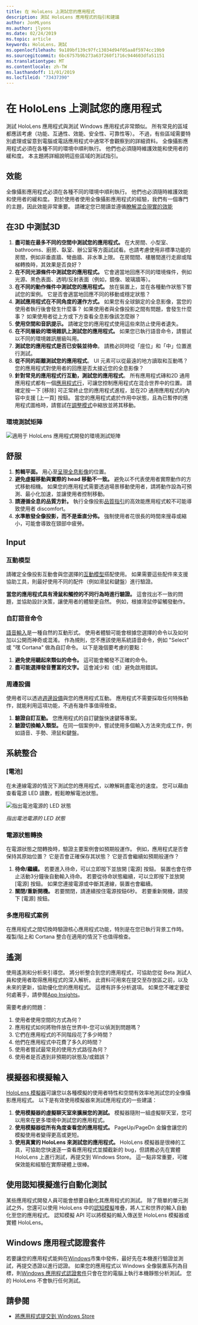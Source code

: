 ```yaml
---
title: 在 HoloLens 上測試您的應用程式
description: 測試 HoloLens 應用程式的指引和建議
author: JonMLyons
ms.author: jlyons
ms.date: 02/24/2019
ms.topic: article
keywords: HoloLens，測試
ms.openlocfilehash: 9a189bf139c97fc13034d94f05aa8f5974cc19b9
ms.sourcegitcommit: 6bc6757b9b273a63f260f1716c944603dfa51151
ms.translationtype: MT
ms.contentlocale: zh-TW
ms.lasthandoff: 11/01/2019
ms.locfileid: "73437390"
---
```

# <a name="testing-your-app-on-hololens"></a>在 HoloLens 上測試您的應用程式

測試 HoloLens 應用程式與測試 Windows 應用程式非常類似。 所有常見的區域都應該考慮（功能、互通性、效能、安全性、可靠性等）。 不過，有些區域需要特別處理或留意到電腦或電話應用程式中通常不會觀察到的詳細資料。 全像攝影應用程式必須在各種不同的環境中順利執行。 他們也必須隨時維護效能和使用者的緩和度。 本主題將詳細說明這些區域的測試指引。

## <a name="performance"></a>效能

全像攝影應用程式必須在各種不同的環境中順利執行。 他們也必須隨時維護效能和使用者的緩和度。 對於使用者使用全像攝影應用程式的經驗，我們有一個專門的主題，因此效能非常重要。 請確定您已閱讀並遵循[瞭解混合現實的效能](understanding-performance-for-mixed-reality.md)

## <a name="testing-3d-in-3d"></a>在3D 中測試3D
1. **盡可能在最多不同的空間中測試您的應用程式。** 在大房間、小型室、bathrooms、廚房、臥室、辦公室等方面試試看。也請考慮使用非標準功能的房間，例如非垂直牆、彎曲牆、非水準上限。 在房間間、樓層間進行走廊或階梯轉換時，其效果是否良好？
2. **在不同光源條件中測試您的應用程式。** 它會適當地回應不同的環境條件，例如光源、黑色表面、透明/反射表面（例如，鏡像、玻璃牆等）。
3. **在不同的動作條件中測試您的應用程式。** 放在裝置上，並在各種動作狀態下嘗試您的案例。 它是否會適當地回應不同的移動或穩定狀態？
4. **測試應用程式在不同角度的運作方式。** 如果您有全球鎖定的全息影像，當您的使用者執行後會發生什麼事？ 如果使用者與全像投影之間有問題，會發生什麼事？ 如果使用者從上方或下方查看全息影像該怎麼辦？
5. **使用空間和音訊提示。** 請確定您的應用程式使用這些來防止使用者遺失。
6. **在不同層級的環境雜訊上測試您的應用程式。** 如果您已執行語音命令，請嘗試以不同的環境雜訊層級叫用。
7. **測試您的應用程式是否已安裝並待命**。 請務必同時從「座位」和「中」位置進行測試。
8. **從不同的距離測試您的應用程式**。 UI 元素可以從最遠的地方讀取和互動嗎？ 您的應用程式對使用者的回應是否太接近您的全息影像？
9. **針對常見的應用程式行互動，測試您的應用程式**。 所有應用程式磚和2D 通用應用程式都有一個[應用程式行](navigating-the-windows-mixed-reality-home.md#moving-and-adjusting-apps)，可讓您控制應用程式在混合世界中的位置。 請確定按一下 [移除] 可正常終止您的應用程式進程，並在2D 通用應用程式的內容中支援 [上一頁] 按鈕。 當您的應用程式處於作用中狀態，且為已暫停的應用程式圖格時，請嘗試在[調整模式](navigating-the-windows-mixed-reality-home.md#moving-and-adjusting-apps)中縮放並將其移動。

### <a name="environmental-test-matrix"></a>環境測試矩陣

![適用于 HoloLens 應用程式開發的環境測試矩陣](images/environment-matrix-600px.png)

## <a name="comfort"></a>舒服
1. **剪輯平面。** 用心至[呈現全息影像](hologram-stability.md#hologram-render-distances)的位置。
2. **避免虛擬移動與實際的 head 移動不一致。** 避免以不代表使用者實際動作的方式移動相機。 如果您的應用程式需要透過場景移動使用者，請將動作設為可預測、最小化加速，並讓使用者控制移動。
3. **請遵循全息的品質方針。** 執行全像投影[品質指引](hologram-stability.md)的高效能應用程式較不可能導致使用者 discomfort。
4. **水準散發全像投影，而不是垂直分佈。** 強制使用者花很長的時間來搜尋或縮小，可能會導致在頸部中疲勞。


## <a name="input"></a>Input

### <a name="interaction-models"></a>互動模型

請確定全像投影互動會與您選擇的[互動模型](interaction-fundamentals.md)搭配使用。
如果需要這些配件來支援協助工具，則最好使用不同的配件（例如滑鼠和鍵盤）進行驗證。

**當您的應用程式具有滑鼠和觸控的不同行為時進行驗證。** 這會找出不一致的問題，並協助設計決策，讓使用者的體驗更自然。 例如，根據滑鼠停留觸發動作。


### <a name="custom-voice-commands"></a>自訂語音命令

[語音輸入](voice-input.md)是一種自然的互動形式。 使用者體驗可能會根據您選擇的命令以及如何加以公開而神奇或混淆。 作為規則，您不應該使用系統語音命令，例如 "Select" 或 "嘿 Cortana" 做為自訂命令。 以下是幾個要考慮的要點：
1. **避免使用聽起來類似的命令。** 這可能會觸發不正確的命令。
2. **盡可能選擇發音豐富的文字。** 這會減少和（或）避免啟用錯誤。

### <a name="peripherals"></a>周邊設備

使用者可以透過[週邊設備](hardware-accessories.md)與您的應用程式互動。 應用程式不需要採取任何特殊動作，就能利用這項功能，不過有幾件事值得檢查。
1. **驗證自訂互動。** 您應用程式的自訂鍵盤快速鍵等專案。
2. **驗證切換輸入類型。** 在同一個案例中，嘗試使用多個輸入方法來完成工作，例如語音、手勢、滑鼠和鍵盤。

## <a name="system-integration"></a>系統整合

### <a name="battery"></a>[電池]

在未連線電源的情況下測試您的應用程式，以瞭解耗盡電池的速度。 您可以藉由查看電源 LED 讀數，輕鬆瞭解電池狀態。 

![指出電池電源的 LED 狀態](images/batterypowerledindication-500px.png)<br>

*指出電池電源的 LED 狀態*

### <a name="power-state-transitions"></a>電源狀態轉換

在電源狀態之間轉換時，驗證主要案例會如預期般運作。 例如，應用程式是否會保持其原始位置？ 它是否會正確保存其狀態？ 它是否會繼續如預期般運作？
1. **待命/繼續。** 若要進入待命，可以立即按下並放開 [電源] 按鈕。 裝置也會在停止活動3分鐘後自動輸入待命。 若要從待命狀態繼續，可以立即按下並放開 [電源] 按鈕。 如果您連接電源或中斷其連線，裝置也會繼續。
2. **關閉/重新開機。** 若要關閉，請連續按住電源按鈕6秒。 若要重新開機，請按下 [電源] 按鈕。

### <a name="multi-app-scenarios"></a>多應用程式案例

在應用程式之間切換時驗證核心應用程式功能，特別是在您已執行背景工作時。 複製/貼上和 Cortana 整合在適用的情況下也值得檢查。

## <a name="telemetry"></a>遙測

使用遙測和分析來引導您。 將分析整合到您的應用程式，可協助您從 Beta 測試人員和使用者取得應用程式的深入解析。 此資料可用來在提交至存放區之前，以及未來的更新，協助優化您的應用程式。 這裡有許多分析選項。 如果您不確定要從何處著手，請參閱[App Insights](https://www.visualstudio.com/products/application-insights-vs.aspx)。

需要考慮的問題：
1. 使用者使用空間的方式為何？
2. 應用程式如何將物件放在世界中-您可以偵測到問題嗎？
3. 它們在應用程式的不同階段花了多少時間？
4. 他們在應用程式中花費了多久的時間？
5. 使用者嘗試最常見的使用方式路徑為何？
6. 使用者是否遇到非預期的狀態及/或錯誤？

## <a name="emulator-and-simulated-input"></a>模擬器和模擬輸入

[HoloLens 模擬器](using-the-hololens-emulator.md)可讓您以各種模擬的使用者特性和空間有效率地測試您的全像攝影應用程式。 以下是有效使用模擬器來測試應用程式的一些建議：
1. **使用模擬器的虛擬聊天室來擴展您的測試。** 模擬器隨附一組虛擬聊天室，您可以用來在更多環境中測試您的應用程式。
2. **使用模擬器從所有角度查看您的應用程式。** PageUp/PageDn 金鑰會讓您的模擬使用者變得更高或更短。
3. **使用真實的 HoloLens 來測試您的應用程式。** HoloLens 模擬器是很棒的工具，可協助您快速逐一查看應用程式並攔截新的 bug，但請務必先在實體 HoloLens 上進行測試，再提交到 Windows Store。 這一點非常重要，可確保效能和經驗在實際硬體上很棒。

## <a name="automated-testing-with-perception-simulation"></a>使用認知模擬進行自動化測試

某些應用程式開發人員可能會想要自動化其應用程式的測試。 除了簡單的單元測試之外，您還可以使用 HoloLens 中的[認知模擬](perception-simulation.md)堆疊，將人工和世界的輸入自動化至您的應用程式。 認知模擬 API 可以將模擬的輸入傳送至 HoloLens 模擬器或實體 HoloLens。

## <a name="windows-app-certification-kit"></a>Windows 應用程式認證套件

若要讓您的應用程式能夠在[Windows](submitting-an-app-to-the-microsoft-store.md)市集中發佈，最好先在本機進行驗證並測試，再提交憑證以進行認證。 如果您的應用程式以 Windows 全像裝置系列為目標，則[Windows 應用程式認證套件](https://msdn.microsoft.com/library/windows/apps/xaml/mt186449.aspx)只會在您的電腦上執行本機靜態分析測試。 您的 HoloLens 不會執行任何測試。

## <a name="see-also"></a>請參閱
* [將應用程式提交到 Windows Store](submitting-an-app-to-the-microsoft-store.md)
